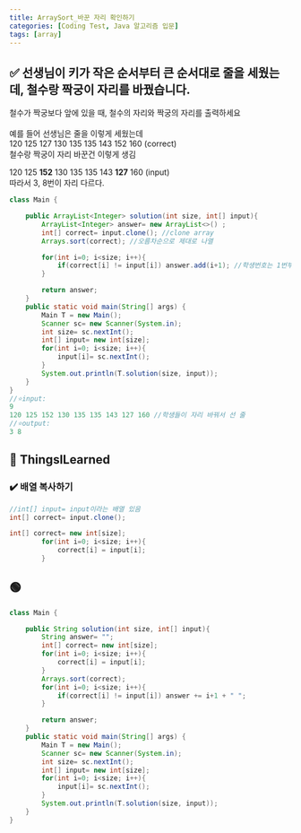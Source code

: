```yaml
---
title: ArraySort_바꾼 자리 확인하기
categories: [Coding Test, Java 알고리즘 입문]
tags: [array]
---
```


## ✅ 선생님이 키가 작은 순서부터 큰 순서대로 줄을 세웠는데, 철수랑 짝궁이 자리를 바꿨습니다.

철수가 짝궁보다 앞에 있을 때, 철수의 자리와 짝궁의 자리를 출력하세요 <br>
<br>
예를 들어 선생님은 줄을 이렇게 세웠는데<br>
120 125 127 130 135 135 143 152 160 (correct)<br>
철수랑 짝궁이 자리 바꾼건 이렇게 생김<br>

120 125 **152** 130 135 135 143 **127** 160 (input)<br>
따라서 3, 8번이 자리 다르다. <br>

```java
class Main {

    public ArrayList<Integer> solution(int size, int[] input){
        ArrayList<Integer> answer= new ArrayList<>() ;
        int[] correct= input.clone(); //clone array
        Arrays.sort(correct); //오름차순으로 제대로 나열

        for(int i=0; i<size; i++){
            if(correct[i] != input[i]) answer.add(i+1); //학생번호는 1번부터 시작이니까
        }

        return answer;
    }
    public static void main(String[] args) {
        Main T = new Main();
        Scanner sc= new Scanner(System.in);
        int size= sc.nextInt();
        int[] input= new int[size];
        for(int i=0; i<size; i++){
            input[i]= sc.nextInt();
        }
        System.out.println(T.solution(size, input));
    }
}
//⭐️input:
9
120 125 152 130 135 135 143 127 160 //학생들이 자리 바꿔서 선 줄
//⭐️output:
3 8
```

## 🔵 ThingsILearned

### ✔️ 배열 복사하기

```java
//int[] input= input이라는 배열 있음
int[] correct= input.clone();
```

```java
int[] correct= new int[size];
        for(int i=0; i<size; i++){
            correct[i] = input[i];
        }
```

## 🟢

```java
class Main {

    public String solution(int size, int[] input){
        String answer= "";
        int[] correct= new int[size];
        for(int i=0; i<size; i++){
            correct[i] = input[i];
        }
        Arrays.sort(correct);
        for(int i=0; i<size; i++){
            if(correct[i] != input[i]) answer += i+1 + " ";
        }

        return answer;
    }
    public static void main(String[] args) {
        Main T = new Main();
        Scanner sc= new Scanner(System.in);
        int size= sc.nextInt();
        int[] input= new int[size];
        for(int i=0; i<size; i++){
            input[i]= sc.nextInt();
        }
        System.out.println(T.solution(size, input));
    }
}
```
